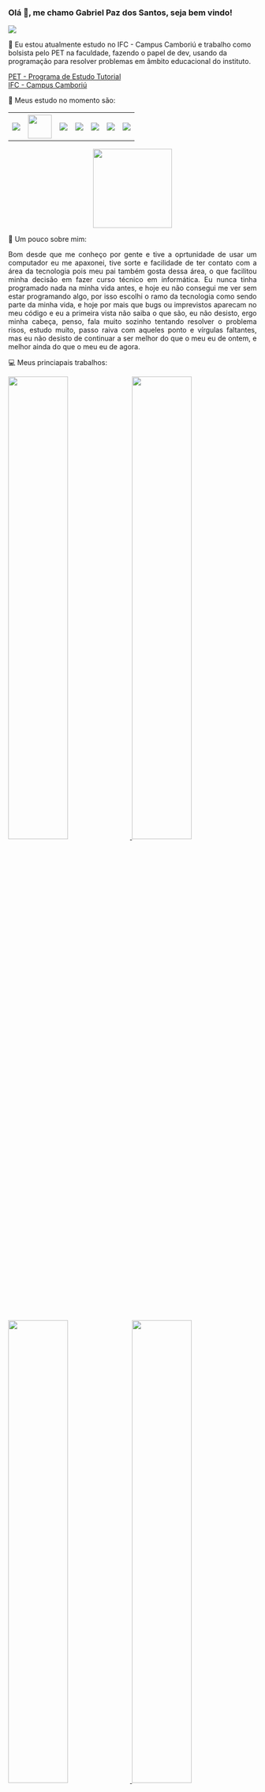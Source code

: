 ### Olá 👋, me chamo Gabriel Paz dos Santos, seja bem vindo!

<img src="https://clubedosgeeks.com.br/wp-content/uploads/2016/01/dormrm.gif"/>

🔭 Eu estou atualmente estudo no IFC - Campus Camboriú e trabalho como bolsista pelo PET na faculdade, fazendo o papel de dev, usando da programação para resolver problemas em âmbito educacional do instituto.

[PET - Programa de Estudo Tutorial](https://www.pet.ifc-camboriu.edu.br/)<br>
[IFC - Campus Camboriú]("http://www.camboriu.ifc.edu.br/)                                                                                                                                

🌱 Meus estudo no momento são:

<table align="center" width="500">
    <tr>
      <th><img src="https://img.icons8.com/color/48/000000/javascript.png"/></th>
      <th><img src="https://upload.wikimedia.org/wikipedia/commons/thumb/9/91/Electron_Software_Framework_Logo.svg/1024px-Electron_Software_Framework_Logo.svg.png" width="48"</th>
      <th><img src="https://img.icons8.com/color/48/000000/nodejs.png"/></th>
      <th><img src="https://img.icons8.com/color/48/000000/typescript.png"/></th>
      <th><img src="https://img.icons8.com/bubbles/60/000000/react.png"/></th>
      <th><img src="https://img.icons8.com/fluent/48/000000/visual-studio-code-2019.png"/></th>
      <th><img src="https://img.icons8.com/doodle/48/000000/github--v1.png"/></th>
    </tr>
</table>

<p align="center">
    <img height="160" src="https://github-readme-stats.vercel.app/api/top-langs/?username=gabrielheiwa&layout=compact&theme=nord&card_width=500"/>
</p>

:man: Um pouco sobre mim:<br>
<p align="justify">
Bom desde que me conheço por gente e tive a oprtunidade de usar um computador eu me apaxonei, tive sorte e facilidade de ter contato com a área da tecnologia pois meu pai também gosta dessa área, o que facilitou minha decisão em fazer curso técnico em informática. Eu nunca tinha programado nada na minha vida antes, e hoje eu não consegui me ver sem estar programando algo, por isso escolhi o ramo da tecnologia como sendo parte da minha vida, e hoje por mais que bugs ou imprevistos aparecam no meu código e eu a primeira vista não saiba o que são, eu não desisto, ergo minha cabeça, penso, fala muito sozinho tentando resolver o problema risos, estudo muito, passo raiva com aqueles ponto e vírgulas faltantes, mas eu não desisto de continuar a ser melhor do que o meu eu de ontem, e melhor ainda do que o meu eu de agora.
</p>

:computer: Meus princiapais trabalhos:

<a href="https://github.com/gabrielheiwa/agendaReactJS">
    <img width="49%" src="https://github-readme-stats.vercel.app/api/pin/?username=gabrielheiwa&repo=agendaReactJS"/>
</a>
<a href="https://github.com/gabrielheiwa/be-the-hero">
    <img width="49%" src="https://github-readme-stats.vercel.app/api/pin/?username=gabrielheiwa&repo=be-the-hero"/>
</a>
<a href="https://github.com/gabrielheiwa/be-the-hero-frontend">
    <img width="49%" src="https://github-readme-stats.vercel.app/api/pin/?username=gabrielheiwa&repo=be-the-hero-frontend"/>
</a>
<a href="https://github.com/windard">
    <img src="https://github-readme-stats.vercel.app/api?username=gabrielheiwa&show_icons=true&hide=issues,contribs&theme=graywhite" width="49%"/>
</a>

- 📫 Como falar ou entrar em contato comigo:

<a href="https://www.instagram.com/gabr.el_paz/?hl=pt-br" target="_blank">
  <img src="https://img.icons8.com/doodle/48/000000/instagram-new.png" />
</a>
<a target="_blank" href="https://www.linkedin.com/in/gabriel-paz-120ab1198/">
    <img src="https://img.icons8.com/doodle/48/000000/linkedin.png" />
</a>
<a target="_blank" href="https://api.whatsapp.com/send?phone=5547984288351&text=Oie%2C%20eu%20te%20conheci%20pelo%20seu%20README!">
    <img src="https://img.icons8.com/doodle/48/000000/whatsapp.png"/>
</a>
